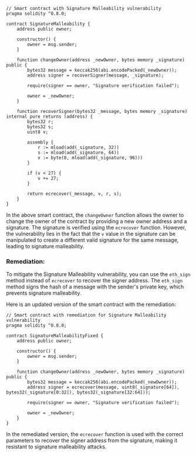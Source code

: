 ```solidity
// Smart contract with Signature Malleability vulnerability
pragma solidity ^0.8.0;

contract SignatureMalleability {
    address public owner;

    constructor() {
        owner = msg.sender;
    }

    function changeOwner(address _newOwner, bytes memory _signature) public {
        bytes32 message = keccak256(abi.encodePacked(_newOwner));
        address signer = recoverSigner(message, _signature);
        
        require(signer == owner, "Signature verification failed");
        
        owner = _newOwner;
    }

    function recoverSigner(bytes32 _message, bytes memory _signature) internal pure returns (address) {
        bytes32 r;
        bytes32 s;
        uint8 v;

        assembly {
            r := mload(add(_signature, 32))
            s := mload(add(_signature, 64))
            v := byte(0, mload(add(_signature, 96)))
        }

        if (v < 27) {
            v += 27;
        }

        return ecrecover(_message, v, r, s);
    }
}
```

In the above smart contract, the `changeOwner` function allows the owner to change the owner of the contract by providing a new owner address and a signature. The signature is verified using the `ecrecover` function. However, the vulnerability lies in the fact that the `v` value in the signature can be manipulated to create a different valid signature for the same message, leading to signature malleability.

### Remediation:
To mitigate the Signature Malleability vulnerability, you can use the `eth_sign` method instead of `ecrecover` to recover the signer address. The `eth_sign` method signs the hash of a message with the sender's private key, which prevents signature malleability.

Here is an updated version of the smart contract with the remediation:

```solidity
// Smart contract with remediation for Signature Malleability vulnerability
pragma solidity ^0.8.0;

contract SignatureMalleabilityFixed {
    address public owner;

    constructor() {
        owner = msg.sender;
    }

    function changeOwner(address _newOwner, bytes memory _signature) public {
        bytes32 message = keccak256(abi.encodePacked(_newOwner));
        address signer = ecrecover(message, uint8(_signature[64]), bytes32(_signature[0:32]), bytes32(_signature[32:64]));
        
        require(signer == owner, "Signature verification failed");
        
        owner = _newOwner;
    }
}
```

In the remediated version, the `ecrecover` function is used with the correct parameters to recover the signer address from the signature, making it resistant to signature malleability attacks.